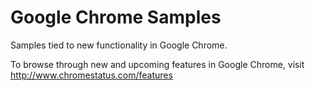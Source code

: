 Google Chrome Samples
===
Samples tied to new functionality in Google Chrome.

To browse through new and upcoming features in Google Chrome, visit http://www.chromestatus.com/features